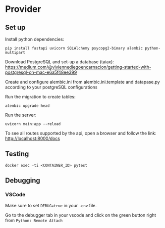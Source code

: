 # Provider

## Set up

Install python dependencies:
```
pip install fastapi uvicorn SQLAlchemy psycopg2-binary alembic python-multipart
```
Download PostgreSQL and set-up a database (taiax): https://medium.com/@viviennediegoencarnacion/getting-started-with-postgresql-on-mac-e6a5f48ee399

Create and configure alembic.ini from alembic.ini.template and datapase.py according to your postgreSQL configurations

Run the migration to create tables:
```
alembic upgrade head
```

Run the server:
```
uvicorn main:app --reload
```


To see all routes supported by the api, open a browser and follow the link: [http://localhost:8000/docs](http://localhost:8000/docs)

## Testing

```
docker exec -ti <CONTAINER_ID> pytest 
```

## Debugging

### VSCode

Make sure to set `DEBUG=true` in your `.env` file.

Go to the debugger tab in your vscode and click on the green button right from `Python: Remote Attach`
